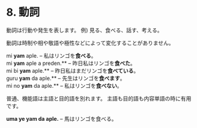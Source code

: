 
# 8. 動詞

動詞は行動や発生を表します。 例) 見る、食べる、話す、考える。

動詞は時制や相や敬語や極性などによって変化することがありません。

mi **yam** aple.
– 私はリンゴを**食べる**。  
mi **yam** aple a preden.**
– 昨日私はリンゴを**食べた**。  
mi bi **yam** aple.**
– 昨日私はまだリンゴを**食べている**。  
guru **yam** da aple.**
– 先生はリンゴを**食べます**。  
mi no **yam** da aple.**
– 私はリンゴを**食べない**。

普通、機能語は主語と目的語を別れます。
主語も目的語も内容単語の時に有用です。

**uma ye yam da aple.**
– 馬はリンゴを食べる。
